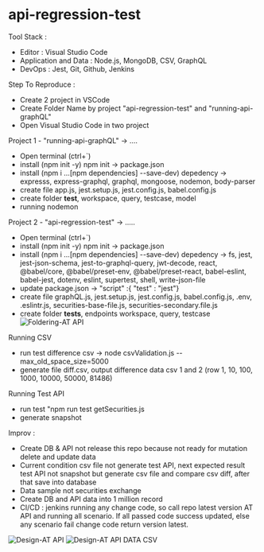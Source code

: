 # api-regression-test

Tool Stack :
- Editor : Visual Studio Code
- Application and Data : Node.js, MongoDB, CSV, GraphQL
- DevOps : Jest, Git, Github, Jenkins

Step To Reproduce :
- Create 2 project in VSCode
- Create Folder Name by project "api-regression-test" and "running-api-graphQL"
- Open Visual Studio Code in two project

Project 1 - "running-api-graphQL" -> ....
- Open terminal (ctrl+`)
- install (npm init -y) npm init -> package.json
- install (npm i ...[npm dependencies] --save-dev) depedency -> expresss, express-graphql, graphql, mongoose, nodemon, body-parser
- create file app.js, jest.setup.js, jest.config.js, babel.config.js
- create folder __test__, workspace, query, testcase, model 
- running nodemon

Project 2 - "api-regression-test" -> .....
- Open terminal (ctrl+`)
- install (npm init -y) npm init -> package.json
- install (npm i ...[npm dependencies] --save-dev) depedency -> fs, jest, jest-json-schema, jest-to-graphql-query, jwt-decode, react, @babel/core, @babel/preset-env, @babel/preset-react, babel-eslint, babel-jest, dotenv, eslint, supertest, shell, write-json-file 
- update package.json -> "script" :{ "test" : "jest"}
- create file graphQL.js, jest.setup.js, jest.config.js, babel.config.js, .env, .eslintr.js, securities-base-file.js, securities-secondary.file.js
- create folder __tests__, endpoints workspace, query, testcase
![Foldering-AT API](https://user-images.githubusercontent.com/61061592/151890418-24b0def6-18d6-490c-8000-afbabe0caf16.png)

Running CSV 
- run test difference csv -> node csvValidation.js --max_old_space_size=5000
- generate file diff.csv, output difference data csv 1 and 2 (row 1, 10, 100, 1000, 10000, 50000, 81486)

Running Test API
- run test "npm run test getSecurities.js
- generate snapshot 

Improv :
- Create DB & API not release this repo because not ready for mutation delete and update data
- Current condition csv file not generate test API, next expected result test API not snapshot but generate csv file and compare csv diff, after that save into database
- Data sample not securities exchange
- Create DB and API data into 1 million record
- CI/CD : jenkins running any change code, so call repo latest version AT API and running all scenario. If all passed code success updated, else any scenario fail change code return version latest.   

![Design-AT API](https://user-images.githubusercontent.com/61061592/151870738-8cb34e5b-e572-40c1-882a-9f9540e534e7.png)
![Design-AT API DATA CSV](https://user-images.githubusercontent.com/61061592/151872843-c9d7fb69-6686-4485-bbc5-63165ab1f0e0.png)
